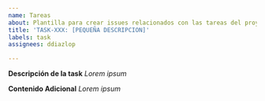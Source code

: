 ```yaml
---
name: Tareas
about: Plantilla para crear issues relacionados con las tareas del proyecto
title: 'TASK-XXX: [PEQUEÑA DESCRIPCION]'
labels: task
assignees: ddiazlop

---
```


**Descripción de la task**
*Lorem ipsum*

**Contenido Adicional**
*Lorem ipsum*
